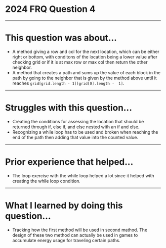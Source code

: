 # 2024 FRQ Question 4
---
 # This question was about...
- A method giving a row and col for the next location, which can be either right or bottom, with conditons of the location being a lower value after checking grid or if it is at max row or max col then return the other neighbor.
- A method that creates a path and sums up the value of each block in the path by going to the neighbor that is given by the method above until it reaches `grid[grid.length - 1][grid[0].length -  1]`.
---
 # Struggles with this question...
- Creating the conditions for assessing the location that should be returned through if, else if, and else nested with an if and else.
- Recognizing a while loop has to be used and broken when reaching the end of the path then adding that value into the counted value. 
---
 # Prior experience that helped...
- The loop exercise with the while loop helped a lot since it helped with creating the while loop condition.
---
 # What I learned by doing this question...
- Tracking how the first method will be used in second mathod. The design of these two method can actually be used in games to accumulate energy usage for traveling certain paths.
